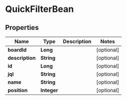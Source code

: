 

# QuickFilterBean


## Properties

| Name | Type | Description | Notes |
|------------ | ------------- | ------------- | -------------|
|**boardId** | **Long** |  |  [optional] |
|**description** | **String** |  |  [optional] |
|**id** | **Long** |  |  [optional] |
|**jql** | **String** |  |  [optional] |
|**name** | **String** |  |  [optional] |
|**position** | **Integer** |  |  [optional] |



